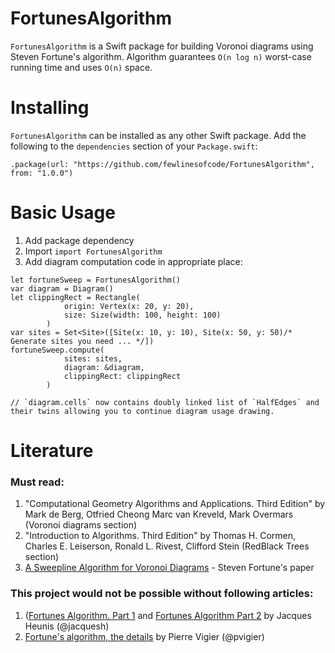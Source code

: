 # FortunesAlgorithm

`FortunesAlgorithm` is a Swift package for building Voronoi diagrams using Steven Fortune's algorithm. Algorithm guarantees `O(n log n)` worst-case running time and uses `O(n)` space.

# Installing

`FortunesAlgorithm` can be installed as any other Swift package. Add the following to the `dependencies` section of your `Package.swift`:

```
.package(url: "https://github.com/fewlinesofcode/FortunesAlgorithm", from: "1.0.0")
```

# Basic Usage

1. Add package dependency
2. Import `import FortunesAlgorithm`
3. Add diagram computation code in appropriate place: 

```
let fortuneSweep = FortunesAlgorithm()
var diagram = Diagram()
let clippingRect = Rectangle(
            origin: Vertex(x: 20, y: 20),
            size: Size(width: 100, height: 100)
        )
var sites = Set<Site>([Site(x: 10, y: 10), Site(x: 50, y: 50)/* Generate sites you need ... */])
fortuneSweep.compute(
            sites: sites,
            diagram: &diagram,
            clippingRect: clippingRect
        )
        
// `diagram.cells` now contains doubly linked list of `HalfEdges` and their twins allowing you to continue diagram usage drawing.
```

# Literature

### Must read:
1. "Computational Geometry Algorithms and Applications. Third Edition" by Mark de Berg, Otfried Cheong Marc van Kreveld, Mark Overmars (Voronoi diagrams section)
2. "Introduction to Algorithms. Third Edition" by Thomas H. Cormen, Charles E. Leiserson, Ronald L. Rivest, Clifford Stein (RedBlack Trees section)
3. [A Sweepline Algorithm for Voronoi Diagrams](http://www.wias-berlin.de/people/si/course/files/Fortune87-SweepLine-Voronoi.pdf) - Steven Fortune's paper

### This project would not be possible without following articles:

1. ([Fortunes Algorithm. Part 1](https://jacquesheunis.com/post/fortunes-algorithm/) and [Fortunes Algorithm Part 2](https://jacquesheunis.com/post/fortunes-algorithm-implementation/) by Jacques Heunis (@jacquesh)
2. [Fortune's algorithm, the details](https://pvigier.github.io/2018/11/18/fortune-algorithm-details.html) by Pierre Vigier (@pvigier)

